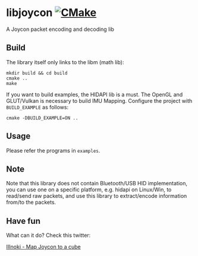 # libjoycon [![CMake](https://github.com/Inokinoki/libjoycon/actions/workflows/cmake.yml/badge.svg)](https://github.com/Inokinoki/libjoycon/actions/workflows/cmake.yml)

A Joycon packet encoding and decoding lib

## Build

The library itself only links to the libm (math lib):

```
mkdir build && cd build
cmake ..
make
```

If you want to build examples, the HIDAPI lib is a must. The OpenGL and GLUT/Vulkan is necessary to build IMU Mapping. Configure the project with `BUILD_EXAMPLE` as follows:

```
cmake -DBUILD_EXAMPLE=ON ..
```

## Usage

Please refer the programs in `examples`.

## Note

Note that this library does not contain Bluetooth/USB HID implementation, you can use one on a specific platform, e.g. hidapi on Linux/Win, to read/send raw packets, and use this library to extract/encode information from/to the packets.

## Have fun

What can it do? Check this twitter:

[IIInoki - Map Joycon to a cube](https://twitter.com/IIInoki/status/1416239484711079938)
